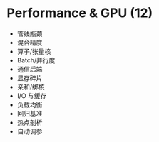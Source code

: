 # Performance & GPU (12)

- 管线瓶颈
- 混合精度
- 算子/张量核
- Batch/并行度
- 通信后端
- 显存碎片
- 亲和/绑核
- I/O 与缓存
- 负载均衡
- 回归基准
- 热点剖析
- 自动调参
